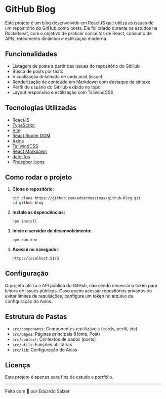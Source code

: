 # GitHub Blog

Este projeto é um blog desenvolvido em ReactJS que utiliza as issues de um repositório do GitHub como posts. Ele foi criado durante os estudos na Rocketseat, com o objetivo de praticar conceitos de React, consumo de APIs, roteamento dinâmico e estilização moderna.

## Funcionalidades

- Listagem de posts a partir das issues do repositório do GitHub
- Busca de posts por texto
- Visualização detalhada de cada post (issue)
- Renderização de conteúdo em Markdown com destaque de sintaxe
- Perfil do usuário do GitHub exibido no topo
- Layout responsivo e estilização com TailwindCSS

## Tecnologias Utilizadas

- [ReactJS](https://react.dev/)
- [TypeScript](https://www.typescriptlang.org/)
- [Vite](https://vitejs.dev/)
- [React Router DOM](https://reactrouter.com/)
- [Axios](https://axios-http.com/)
- [TailwindCSS](https://tailwindcss.com/)
- [React Markdown](https://github.com/remarkjs/react-markdown)
- [date-fns](https://date-fns.org/)
- [Phosphor Icons](https://phosphoricons.com/)

## Como rodar o projeto

1. **Clone o repositório:**
   ```bash
   git clone https://github.com/eduardossimas/github-blog.git
   cd github-blog
   ```

2. **Instale as dependências:**
   ```bash
   npm install
   ```

3. **Inicie o servidor de desenvolvimento:**
   ```bash
   npm run dev
   ```

4. **Acesse no navegador:**
   ```
   http://localhost:5173
   ```

## Configuração

O projeto utiliza a API pública do GitHub, não sendo necessário token para leitura de issues públicas. Caso queira acessar repositórios privados ou evitar limites de requisições, configure um token no arquivo de configuração do Axios.

## Estrutura de Pastas

- `src/components`: Componentes reutilizáveis (cards, perfil, etc)
- `src/pages`: Páginas principais (Home, Post)
- `src/context`: Contextos de dados (posts)
- `src/utils`: Funções utilitárias
- `src/lib`: Configuração do Axios

## Licença

Este projeto é apenas para fins de estudo e portfólio.

---

Feito com 💜 por Eduardo Salzer